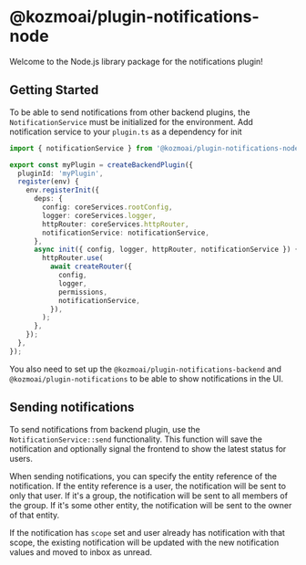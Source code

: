 # @kozmoai/plugin-notifications-node

Welcome to the Node.js library package for the notifications plugin!

## Getting Started

To be able to send notifications from other backend plugins, the `NotificationService` must be initialized for the
environment. Add notification service to your `plugin.ts` as a dependency for init

```ts
import { notificationService } from '@kozmoai/plugin-notifications-node';

export const myPlugin = createBackendPlugin({
  pluginId: 'myPlugin',
  register(env) {
    env.registerInit({
      deps: {
        config: coreServices.rootConfig,
        logger: coreServices.logger,
        httpRouter: coreServices.httpRouter,
        notificationService: notificationService,
      },
      async init({ config, logger, httpRouter, notificationService }) {
        httpRouter.use(
          await createRouter({
            config,
            logger,
            permissions,
            notificationService,
          }),
        );
      },
    });
  },
});
```

You also need to set up the `@kozmoai/plugin-notifications-backend` and `@kozmoai/plugin-notifications`
to be able to show notifications in the UI.

## Sending notifications

To send notifications from backend plugin, use the `NotificationService::send` functionality. This function will
save the notification and optionally signal the frontend to show the latest status for users.

When sending notifications, you can specify the entity reference of the notification. If the entity reference is
a user, the notification will be sent to only that user. If it's a group, the notification will be sent to all
members of the group. If it's some other entity, the notification will be sent to the owner of that entity.

If the notification has `scope` set and user already has notification with that scope, the existing notification
will be updated with the new notification values and moved to inbox as unread.
